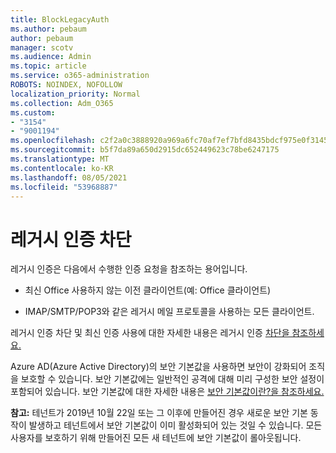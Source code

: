 ```yaml
---
title: BlockLegacyAuth
ms.author: pebaum
author: pebaum
manager: scotv
ms.audience: Admin
ms.topic: article
ms.service: o365-administration
ROBOTS: NOINDEX, NOFOLLOW
localization_priority: Normal
ms.collection: Adm_O365
ms.custom:
- "3154"
- "9001194"
ms.openlocfilehash: c2f2a0c3888920a969a6fc70af7ef7bfd8435bdcf975e0f31452b5da85e3a208
ms.sourcegitcommit: b5f7da89a650d2915dc652449623c78be6247175
ms.translationtype: MT
ms.contentlocale: ko-KR
ms.lasthandoff: 08/05/2021
ms.locfileid: "53968887"
---
```

# <a name="blocking-legacy-authentication"></a>레거시 인증 차단

레거시 인증은 다음에서 수행한 인증 요청을 참조하는 용어입니다.

- 최신 Office 사용하지 않는 이전 클라이언트(예: Office 클라이언트)

- IMAP/SMTP/POP3와 같은 레거시 메일 프로토콜을 사용하는 모든 클라이언트.

레거시 인증 차단 및 최신 인증 사용에 대한 자세한 내용은 레거시 인증 [차단을 참조하세요.](https://docs.microsoft.com/azure/active-directory/conditional-access/concept-conditional-access-block-legacy-authentication)

Azure AD(Azure Active Directory)의 보안 기본값을 사용하면 보안이 강화되어 조직을 보호할 수 있습니다. 보안 기본값에는 일반적인 공격에 대해 미리 구성한 보안 설정이 포함되어 있습니다.
보안 기본값에 대한 자세한 내용은 [보안 기본값이란?을 참조하세요.](https://docs.microsoft.com/azure/active-directory/fundamentals/concept-fundamentals-security-defaults) 

**참고:** 테넌트가 2019년 10월 22일 또는 그 이후에 만들어진 경우 새로운 보안 기본 동작이 발생하고 테넌트에서 보안 기본값이 이미 활성화되어 있는 것일 수 있습니다.  모든 사용자를 보호하기 위해 만들어진 모든 새 테넌트에 보안 기본값이 롤아웃됩니다.
